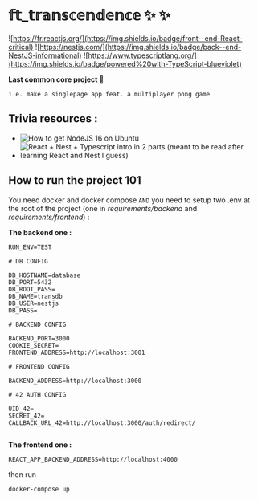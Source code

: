 # 𝕗𝕥_𝕥𝕣𝕒𝕟𝕤𝕔𝕖𝕟𝕕𝕖𝕟𝕔𝕖 ✨ ✨
![https://fr.reactjs.org/](https://img.shields.io/badge/front--end-React-critical) ![https://nestjs.com/](https://img.shields.io/badge/back--end-NestJS-informational) ![https://www.typescriptlang.org/](https://img.shields.io/badge/powered%20with-TypeScript-blueviolet)

**Last common core project 🙌**

`i.e. make a singlepage app feat. a multiplayer pong game`

## Trivia resources :
- ![How to get NodeJS 16 on Ubuntu](https://joshtronic.com/2021/05/09/how-to-install-nodejs-16-on-ubuntu-2004-lts/)
- ![React + Nest + Typescript intro in 2 parts (meant to be read after learning React and Nest I guess)](https://auth0.com/blog/modern-full-stack-development-with-nestjs-react-typescript-and-mongodb-part-1/)

## How to run the project 101

You need docker and docker compose `AND` you need to setup two .env at the root of the project (one in _requirements/backend_ and _requirements/frontend_) :

__The backend one :__
```
RUN_ENV=TEST

# DB CONFIG

DB_HOSTNAME=database
DB_PORT=5432
DB_ROOT_PASS=
DB_NAME=transdb
DB_USER=nestjs
DB_PASS=

# BACKEND CONFIG

BACKEND_PORT=3000
COOKIE_SECRET=
FRONTEND_ADDRESS=http://localhost:3001

# FRONTEND CONFIG

BACKEND_ADDRESS=http://localhost:3000

# 42 AUTH CONFIG

UID_42=
SECRET_42=
CALLBACK_URL_42=http://localhost:3000/auth/redirect/


```
__The frontend one :__
```
REACT_APP_BACKEND_ADDRESS=http://localhost:4000
```


then run
```sh
docker-compose up
```
